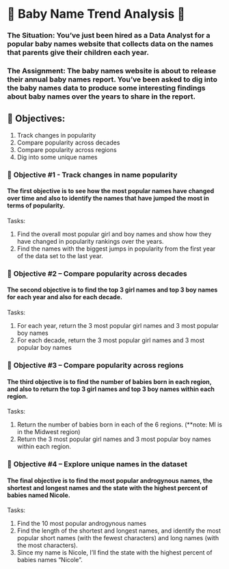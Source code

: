 # 👶 Baby Name Trend Analysis 👶

### The Situation: You’ve just been hired as a Data Analyst for a popular baby names website that collects data on the names that parents give their children each year.
### The Assignment: The baby names website is about to release their annual baby names report. You’ve been asked to dig into the baby names data to produce some interesting findings about baby names over the years to share in the report. 

## 🍼 **Objectives:**
1. Track changes in popularity
2. Compare popularity across decades
3. Compare popularity across regions
4. Dig into some unique names

### 🍼 **Objective #1 - Track changes in name popularity**

#### The first objective is to see how the most popular names have changed over time and also to identify the names that have jumped the most in terms of popularity. 
	
Tasks:
 
1. Find the overall most popular girl and boy names and show how they have changed in popularity rankings over the years.
2. Find the names with the biggest jumps in popularity from the first year of the data set to the last year. 

### 🍼 **Objective #2 – Compare popularity across decades**

#### The second objective is to find the top 3 girl names and top 3 boy names for each year and also for each decade.

Tasks:

1. For each year, return the 3 most popular girl names and 3 most popular boy names
2. For each decade, return the 3 most popular girl names and 3 most popular boy names

### 🍼 **Objective #3 – Compare popularity across regions**

#### The third objective is to find the number of babies born in each region, and also to return the top 3 girl names and top 3 boy names within each region. 
	
 Tasks:
 
1. Return the number of babies born in each of the 6 regions. (**note: MI is in the Midwest region)
2. Return the 3 most popular girl names and 3 most popular boy names within each region. 

### 🍼 **Objective #4 – Explore unique names in the dataset**
	
#### The final objective is to find the most popular androgynous names, the shortest and longest names and the state with the highest percent of babies named Nicole. 

Tasks:

1. Find the 10 most popular androgynous names 
2. Find the length of the shortest and longest names, and identify the most popular short names (with the fewest characters) and long names (with the most characters).
3. Since my name is Nicole, I’ll find the state with the highest percent of babies names “Nicole”. 
